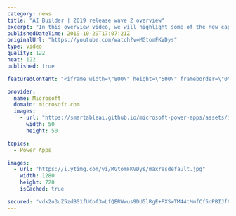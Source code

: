```yaml
---
category: news
title: "AI Builder | 2019 release wave 2 overview"
excerpt: "In this overview video, we will highlight some of the new capabilities included in the latest update to AI Builder within Power Apps that will help you plan and prepare for the upcoming updates with confidence.     Here are the capabilities covered:  • Building AI models  • Managing and sharing AI models"
publishedDateTime: 2019-10-29T17:07:21Z
originalUrl: "https://youtube.com/watch?v=MGtomFKVDys"
type: video
quality: 122
heat: 122
published: true

featuredContent: "<iframe width=\"800\" height=\"500\" frameborder=\"0\" src=\"https://www.youtube.com/embed/MGtomFKVDys\" allow=\"accelerometer; autoplay; encrypted-media; gyroscope; picture-in-picture\" allowfullscreen></iframe>"

provider:
  name: Microsoft
  domain: microsoft.com
  images:
    - url: "https://smartableai.github.io/microsoft-power-apps/assets/images/organizations/microsoft.com-50x50.jpg"
      width: 50
      height: 50

topics:
  - Power Apps

images:
  - url: "https://i.ytimg.com/vi/MGtomFKVDys/maxresdefault.jpg"
    width: 1280
    height: 720
    isCached: true

secured: "vdk2u3uZ5zdBS1fUCof3wLfQERWwus9DU5lRgE+PXSwTM44tMmfCf5nPBIJf6NUcvU9Cm2l/LsUebWZ6YOb4S3Z29mqvagtceCqfCw4a/VX0wHQQDkMy1ygkqhpz8D0MKFnd6A5e5fBbQZy5d5M969vYTTsixOHIFSNvaWJPUkrvcjB2rzQ5Y2hkDTCmJ/N5MOyHNvtIQAqySbphRs6ZNWmEe2INuMezGJnFmQPK6Bys8yk+06yJonkS4ye3ROsagld6cSBvWoD6ZD7e08B9t4qPknmmp1VTHzl4kCb88j+8rwfjaZg2xHlMtEuts6NI59Y2yn95wquQAY3rwf04Ppfhj/71LnVLuefwTEmcwqUjPsr2IgapzGXMsbG02OSgyzA4Ysn2DyXt+z0agQ5IuxmGYg5QYkzbqEhBG7qSFXKSXfA09d8MQqFMQ6OTYG2W;XNOXILMC5W3FwuAYccGnKg=="
---
```


